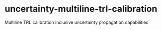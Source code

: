 # uncertainty-multiline-trl-calibration
Multiline TRL calibration inclusive uncertainty propagation capabilities
